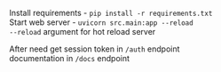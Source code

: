 Install requirements - `pip install -r requirements.txt`  
Start web server - `uvicorn src.main:app --reload`  
`--reload` argument for hot reload server

After need get session token in `/auth` endpoint  
documentation in `/docs` endpoint